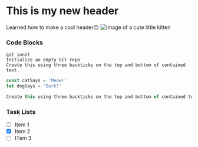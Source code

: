 # This is my new header
Learned how to make a cool header🙃
![Image of a cute little kitten](https://github.com/user-attachments/assets/913c603c-29c7-45ff-889d-41b8dbb96e64)

### Code Blocks
```
git innit
Initialize an empty Git repo
Create this using three backticks on the top and bottom of contained text.
```

``` javascript
const catSays = 'Meow!'
let dogSays = 'Bark!'

Create this using three backticks on the top and bottom of contained text and specifying the language.
```

### Task Lists
- [ ] Item 1
- [x] Item 2
- [ ] ITem 3
